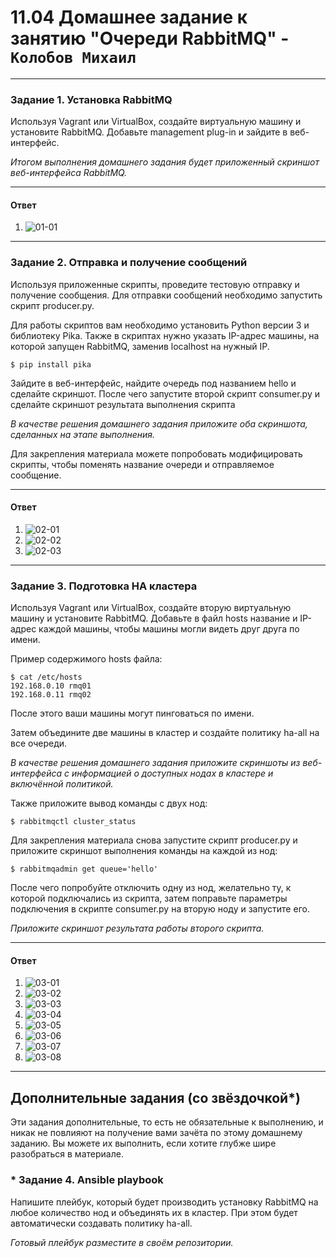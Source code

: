 # 11.04 Домашнее задание к занятию "Очереди RabbitMQ" - `Колобов Михаил` 

---

### Задание 1. Установка RabbitMQ

Используя Vagrant или VirtualBox, создайте виртуальную машину и установите RabbitMQ.
Добавьте management plug-in и зайдите в веб-интерфейс.

*Итогом выполнения домашнего задания будет приложенный скриншот веб-интерфейса RabbitMQ.*

---
#### Ответ
1. ![01-01](https://github.com/Mikhail-2023/05_Databases_and_information_security/blob/main/11.04_screen/01-01.PNG)

---

### Задание 2. Отправка и получение сообщений

Используя приложенные скрипты, проведите тестовую отправку и получение сообщения.
Для отправки сообщений необходимо запустить скрипт producer.py.

Для работы скриптов вам необходимо установить Python версии 3 и библиотеку Pika.
Также в скриптах нужно указать IP-адрес машины, на которой запущен RabbitMQ, заменив localhost на нужный IP.

```shell script
$ pip install pika
```

Зайдите в веб-интерфейс, найдите очередь под названием hello и сделайте скриншот.
После чего запустите второй скрипт consumer.py и сделайте скриншот результата выполнения скрипта

*В качестве решения домашнего задания приложите оба скриншота, сделанных на этапе выполнения.*

Для закрепления материала можете попробовать модифицировать скрипты, чтобы поменять название очереди и отправляемое сообщение.

---
#### Ответ
1. ![02-01](https://github.com/Mikhail-2023/05_Databases_and_information_security/blob/main/11.04_screen/02-01.PNG)
2. ![02-02](https://github.com/Mikhail-2023/05_Databases_and_information_security/blob/main/11.04_screen/02-02.PNG)
3. ![02-03](https://github.com/Mikhail-2023/05_Databases_and_information_security/blob/main/11.04_screen/02-03.PNG)

---

### Задание 3. Подготовка HA кластера

Используя Vagrant или VirtualBox, создайте вторую виртуальную машину и установите RabbitMQ.
Добавьте в файл hosts название и IP-адрес каждой машины, чтобы машины могли видеть друг друга по имени.

Пример содержимого hosts файла:
```shell script
$ cat /etc/hosts
192.168.0.10 rmq01
192.168.0.11 rmq02
```
После этого ваши машины могут пинговаться по имени.

Затем объедините две машины в кластер и создайте политику ha-all на все очереди.

*В качестве решения домашнего задания приложите скриншоты из веб-интерфейса с информацией о доступных нодах в кластере и включённой политикой.*

Также приложите вывод команды с двух нод:

```shell script
$ rabbitmqctl cluster_status
```

Для закрепления материала снова запустите скрипт producer.py и приложите скриншот выполнения команды на каждой из нод:

```shell script
$ rabbitmqadmin get queue='hello'
```

После чего попробуйте отключить одну из нод, желательно ту, к которой подключались из скрипта, затем поправьте параметры подключения в скрипте consumer.py на вторую ноду и запустите его.

*Приложите скриншот результата работы второго скрипта.*

---
#### Ответ
1. ![03-01](https://github.com/Mikhail-2023/05_Databases_and_information_security/blob/main/11.04_screen/03-01.PNG)
2. ![03-02](https://github.com/Mikhail-2023/05_Databases_and_information_security/blob/main/11.04_screen/03-02.PNG)
3. ![03-03](https://github.com/Mikhail-2023/05_Databases_and_information_security/blob/main/11.04_screen/03-03.PNG)
4. ![03-04](https://github.com/Mikhail-2023/05_Databases_and_information_security/blob/main/11.04_screen/03-04.PNG)
5. ![03-05](https://github.com/Mikhail-2023/05_Databases_and_information_security/blob/main/11.04_screen/03-05.PNG)
6. ![03-06](https://github.com/Mikhail-2023/05_Databases_and_information_security/blob/main/11.04_screen/03-06.PNG)
7. ![03-07](https://github.com/Mikhail-2023/05_Databases_and_information_security/blob/main/11.04_screen/03-07.PNG)
8. ![03-08](https://github.com/Mikhail-2023/05_Databases_and_information_security/blob/main/11.04_screen/03-08.PNG)

---


## Дополнительные задания (со звёздочкой*)
Эти задания дополнительные, то есть не обязательные к выполнению, и никак не повлияют на получение вами зачёта по этому домашнему заданию. Вы можете их выполнить, если хотите глубже шире разобраться в материале.

### * Задание 4. Ansible playbook

Напишите плейбук, который будет производить установку RabbitMQ на любое количество нод и объединять их в кластер.
При этом будет автоматически создавать политику ha-all.

*Готовый плейбук разместите в своём репозитории.*
